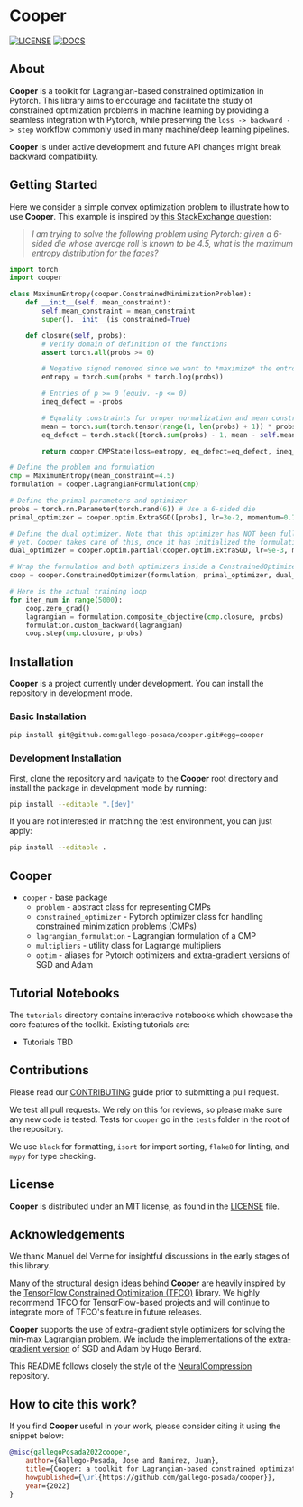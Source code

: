# Cooper

[![LICENSE](https://img.shields.io/badge/license-MIT-blue.svg)](https://github.com/gallego-posada/cooper/tree/master/LICENSE)
[![DOCS](https://readthedocs.org/projects/torch-cooper/badge/?version=latest)](https://torch-cooper.readthedocs.io/en/latest/?version=latest)

## About

**Cooper** is a toolkit for Lagrangian-based constrained optimization in Pytorch.
This library aims to encourage and facilitate the study of constrained
optimization problems in machine learning by providing a seamless integration
with Pytorch, while preserving the `loss -> backward -> step` workflow commonly used in many machine/deep learning pipelines.

**Cooper** is under active development and future API changes might break backward compatibility.

## Getting Started

Here we consider a simple convex optimization problem to illustrate how to use **Cooper**.
This example is inspired by [this StackExchange question](https://datascience.stackexchange.com/questions/107366/how-do-you-solve-strictly-constrained-optimization-problems-with-pytorch):
>*I am trying to solve the following problem using Pytorch: given a 6-sided die whose
>average roll is known to be 4.5, what is the maximum entropy distribution for the faces?*

```python
import torch
import cooper

class MaximumEntropy(cooper.ConstrainedMinimizationProblem):
    def __init__(self, mean_constraint):
        self.mean_constraint = mean_constraint
        super().__init__(is_constrained=True)

    def closure(self, probs):
        # Verify domain of definition of the functions
        assert torch.all(probs >= 0)

        # Negative signed removed since we want to *maximize* the entropy
        entropy = torch.sum(probs * torch.log(probs))

        # Entries of p >= 0 (equiv. -p <= 0)
        ineq_defect = -probs

        # Equality constraints for proper normalization and mean constraint
        mean = torch.sum(torch.tensor(range(1, len(probs) + 1)) * probs)
        eq_defect = torch.stack([torch.sum(probs) - 1, mean - self.mean_constraint])

        return cooper.CMPState(loss=entropy, eq_defect=eq_defect, ineq_defect=ineq_defect)

# Define the problem and formulation
cmp = MaximumEntropy(mean_constraint=4.5)
formulation = cooper.LagrangianFormulation(cmp)

# Define the primal parameters and optimizer
probs = torch.nn.Parameter(torch.rand(6)) # Use a 6-sided die
primal_optimizer = cooper.optim.ExtraSGD([probs], lr=3e-2, momentum=0.7)

# Define the dual optimizer. Note that this optimizer has NOT been fully instantiated
# yet. Cooper takes care of this, once it has initialized the formulation state.
dual_optimizer = cooper.optim.partial(cooper.optim.ExtraSGD, lr=9e-3, momentum=0.7)

# Wrap the formulation and both optimizers inside a ConstrainedOptimizer
coop = cooper.ConstrainedOptimizer(formulation, primal_optimizer, dual_optimizer)

# Here is the actual training loop
for iter_num in range(5000):
    coop.zero_grad()
    lagrangian = formulation.composite_objective(cmp.closure, probs)
    formulation.custom_backward(lagrangian)
    coop.step(cmp.closure, probs)
```

## Installation

**Cooper** is a project currently under development. You can install the
repository in development mode.

### Basic Installation

```bash
pip install git@github.com:gallego-posada/cooper.git#egg=cooper
```

### Development Installation

First, clone the repository and navigate to the **Cooper** root
directory and install the package in development mode by running:

```bash
pip install --editable ".[dev]"
```

If you are not interested in matching the test environment, you can just
apply:
```bash
pip install --editable .
```

## Cooper

- `cooper` - base package
    - `problem` - abstract class for representing CMPs
    - `constrained_optimizer` - Pytorch optimizer class for handling constrained minimization problems (CMPs)
    - `lagrangian_formulation` - Lagrangian formulation of a CMP
    - `multipliers` - utility class for Lagrange multipliers
    - `optim` - aliases for Pytorch optimizers and [extra-gradient versions](https://github.com/GauthierGidel/Variational-Inequality-GAN/blob/master/optim/extragradient.py) of SGD and Adam

## Tutorial Notebooks

The `tutorials` directory contains interactive notebooks which showcase the core
features of the toolkit. Existing tutorials are:

- Tutorials TBD

## Contributions

Please read our [CONTRIBUTING](https://github.com/gallego-posada/cooper/tree/master/.github/CONTRIBUTING.md) guide prior to submitting a pull request.

We test all pull requests. We rely on this for reviews, so please make sure any
new code is tested. Tests for `cooper` go in the `tests` folder in
the root of the repository.

We use `black` for formatting, `isort` for import sorting, `flake8` for
linting, and `mypy` for type checking.

## License

**Cooper** is distributed under an MIT license, as found in the [LICENSE](https://github.com/gallego-posada/cooper/tree/master/LICENSE) file.

## Acknowledgements

We thank Manuel del Verme for insightful discussions in the early stages of this
library.

Many of the structural design ideas behind **Cooper** are heavily inspired by the
[TensorFlow Constrained Optimization (TFCO)](https://github.com/google-research/tensorflow_constrained_optimization)
library. We highly recommend TFCO for TensorFlow-based projects and will continue
to integrate more of TFCO's feature in future releases.

**Cooper** supports the use of extra-gradient style optimizers for solving the min-max
Lagrangian problem. We include the implementations of the
[extra-gradient version](https://github.com/GauthierGidel/Variational-Inequality-GAN/blob/master/optim/extragradient.py)
of SGD and Adam by Hugo Berard.

This README follows closely the style of the [NeuralCompression](https://github.com/facebookresearch/NeuralCompression)
repository.

## How to cite this work?

If you find **Cooper** useful in your work, please consider citing it using the snippet below:

```bibtex
@misc{gallegoPosada2022cooper,
    author={Gallego-Posada, Jose and Ramirez, Juan},
    title={Cooper: a toolkit for Lagrangian-based constrained optimization},
    howpublished={\url{https://github.com/gallego-posada/cooper}},
    year={2022}
}
```

